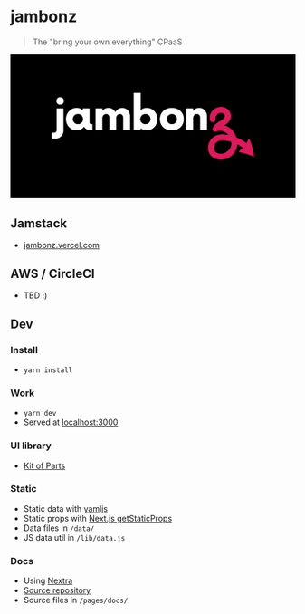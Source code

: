 jambonz
=======

> The "bring your own everything" CPaaS

![](/public/jambonz.png)

## Jamstack

- [jambonz.vercel.com](https://jambonz.vercel.app)

## AWS / CircleCI

- TBD :)

## Dev

### Install
- `yarn install`

### Work
- `yarn dev`
- Served at [localhost:3000](http://localhost:3000)

### UI library
- [Kit of Parts](http://localhost:3000/kit-of-parts)

### Static
- Static data with [yamljs](https://www.npmjs.com/package/yamljs)
- Static props with [Next.js getStaticProps](https://nextjs.org/docs/basic-features/data-fetching#getstaticprops-static-generation)
- Data files in `/data/`
- JS data util in `/lib/data.js`

### Docs
- Using [Nextra](https://nextra.vercel.app)
- [Source repository](https://github.com/shuding/nextra/)
- Source files in `/pages/docs/`
